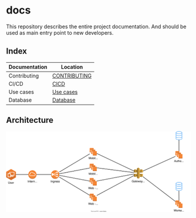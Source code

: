 # docs

This repository describes the entire project documentation. And should be used as main entry point to new developers.

## Index

| Documentation | Location                        |
| ------------- | ------------------------------- |
| Contributing  | [CONTRIBUTING](CONTRIBUTING.md) |
| CI/CD         | [CICD](CICD.md)                 |
| Use cases     | [Use cases](Use%20cases.md)     |
| Database      | [Database](Database.md)         |

## Architecture

<p style="text-align: center"><img src="assets/infrastructure/design.svg" alt="design" /></p>